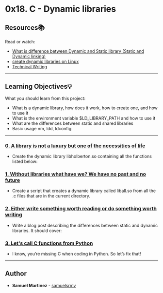 # 0x18. C - Dynamic libraries

## Resources:books:
Read or watch:
* [What is difference between Dynamic and Static library (Static and Dynamic linking)](https://intranet.hbtn.io/rltoken/FrHmqtTW-frrOt0yf2blOw)
* [create dynamic libraries on Linux](https://intranet.hbtn.io/rltoken/Zj0XtgNWUQyEYuABr47p8Q)
* [Technical Writing](https://intranet.hbtn.io/rltoken/NnmQ5eohod3BpT3r0cFlRA)

---
## Learning Objectives:bulb:
What you should learn from this project:

* What is a dynamic library, how does it work, how to create one, and how to use it
* What is the environment variable $LD_LIBRARY_PATH and how to use it
* What are the differences between static and shared libraries
* Basic usage nm, ldd, ldconfig

---

### [0. A library is not a luxury but one of the necessities of life](./libholberton.so)
* Create the dynamic library libholberton.so containing all the functions listed below:


### [1. Without libraries what have we? We have no past and no future](./1-create_dynamic_lib.sh)
* Create a script that creates a dynamic library called liball.so from all the .c files that are in the current directory.


### [2. Either write something worth reading or do something worth writing](./100-operations.so)
* Write a blog post describing the differences between static and dynamic libraries. It should cover:


### [3. Let's call C functions from Python](./101-make_me_win.sh)
* I know, you’re missing C when coding in Python. So let’s fix that!


---

## Author
* **Samuel Martinez** - [samuelsrmv](https://github.com/samuelsrmv)